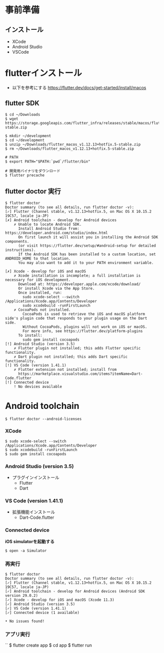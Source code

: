 # 事前準備
## インストール
- XCode
- Android Studio
- VSCode

# flutterインストール
- 以下を参考にする
https://flutter.dev/docs/get-started/install/macos

## flutter SDK

```
$ cd ~/Downloads
$ wget https://storage.googleapis.com/flutter_infra/releases/stable/macos/flutter_macos_v1.12.13+hotfix.5-stable.zip

$ mkdir ~/development
$ cd ~/development
$ unzip ~/Downloads/flutter_macos_v1.12.13+hotfix.5-stable.zip
$ rm ~/Downloads/flutter_macos_v1.12.13+hotfix.5-stable.zip

# PATH
$ export PATH="$PATH:`pwd`/flutter/bin"

# 開発用バイナリをダウンロード
$ flutter precache
```

## flutter doctor 実行

```
$ flutter doctor
Doctor summary (to see all details, run flutter doctor -v):
[✓] Flutter (Channel stable, v1.12.13+hotfix.5, on Mac OS X 10.15.2 19C57, locale ja-JP)
[✗] Android toolchain - develop for Android devices
    ✗ Unable to locate Android SDK.
      Install Android Studio from: https://developer.android.com/studio/index.html
      On first launch it will assist you in installing the Android SDK components.
      (or visit https://flutter.dev/setup/#android-setup for detailed instructions).
      If the Android SDK has been installed to a custom location, set ANDROID_HOME to that location.
      You may also want to add it to your PATH environment variable.

[✗] Xcode - develop for iOS and macOS
    ✗ Xcode installation is incomplete; a full installation is necessary for iOS development.
      Download at: https://developer.apple.com/xcode/download/
      Or install Xcode via the App Store.
      Once installed, run:
        sudo xcode-select --switch /Applications/Xcode.app/Contents/Developer
        sudo xcodebuild -runFirstLaunch
    ✗ CocoaPods not installed.
        CocoaPods is used to retrieve the iOS and macOS platform side's plugin code that responds to your plugin usage on the Dart side.
        Without CocoaPods, plugins will not work on iOS or macOS.
        For more info, see https://flutter.dev/platform-plugins
      To install:
        sudo gem install cocoapods
[!] Android Studio (version 3.5)
    ✗ Flutter plugin not installed; this adds Flutter specific functionality.
    ✗ Dart plugin not installed; this adds Dart specific functionality.
[!] VS Code (version 1.41.1)
    ✗ Flutter extension not installed; install from
      https://marketplace.visualstudio.com/items?itemName=Dart-Code.flutter
[!] Connected device
    ! No devices available
```

# Android toolchain
```
$ flutter doctor --android-licenses
```

### XCode
```
$ sudo xcode-select --switch /Applications/Xcode.app/Contents/Developer
$ sudo xcodebuild -runFirstLaunch
$ sudo gem install cocoapods
```

### Android Studio (version 3.5)
- プラグインインストール
    - Flutter
    - Dart

### VS Code (version 1.41.1)
- 拡張機能インストール
    - Dart-Code.flutter

### Connected device
**iOS simulatorを起動する**
```
$ open -a Simulator
```

### 再実行
```
$ flutter doctor
Doctor summary (to see all details, run flutter doctor -v):
[✓] Flutter (Channel stable, v1.12.13+hotfix.5, on Mac OS X 10.15.2 19C57, locale ja-JP)
[✓] Android toolchain - develop for Android devices (Android SDK version 29.0.2)
[✓] Xcode - develop for iOS and macOS (Xcode 11.3)
[✓] Android Studio (version 3.5)
[✓] VS Code (version 1.41.1)
[✓] Connected device (1 available)

• No issues found!
```

### アプリ実行

``
$ flutter create app
$ cd app
$ flutter run
```
